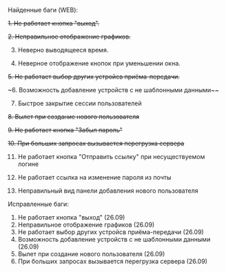 Найденные баги (WEB):

~~1. Не работает кнопка "выход".~~

~~2. Неправильное отображение графиков.~~

3. Неверно выводящееся время.

4. Неверное отображение кнопок при уменьшении окна.

~~5. Не работает выбор других устройсв приёма-передачи.~~

~6. Возможность добавление устройств с не шаблонными данными~~ 

7. Быстрое закрытие сессии пользователей

~~8. Вылет при создание нового пользователя~~

~~9. Не работает кнопка "Забыл пароль"~~

~~10. При больших запросах вызывается перегрузка сервера~~

11. Не работает кнопка "Отправить ссылку" при несуществуемом логине

12. Не работает ссылка на изменение пароля из почты

13. Неправильный вид панели добавления нового пользователя


Исправленные баги:
1. Не работает кнопка "выход" (26.09)
2. Неправильное отображение графиков (26.09)
3. Не работает выбор других устройсв приёма-передачи (26.09)
4. Возможность добавление устройств с не шаблонными данными (26.09)
5. Вылет при создание нового пользователя (26.09)
6. При больших запросах вызывается перегрузка сервера (26.09)
